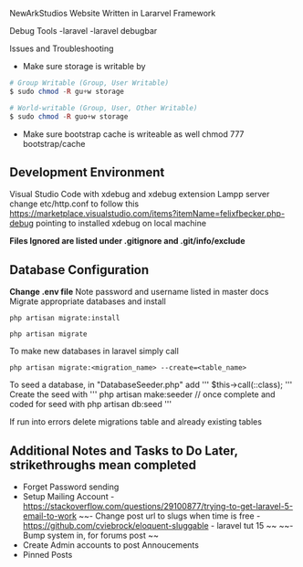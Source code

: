 NewArkStudios Website
Written in Lararvel Framework

Debug Tools
-laravel
-laravel debugbar

Issues and Troubleshooting
- Make sure storage is writable by 

``` php
# Group Writable (Group, User Writable)
$ sudo chmod -R gu+w storage

# World-writable (Group, User, Other Writable)
$ sudo chmod -R guo+w storage
```
- Make sure bootstrap cache is writeable as well
chmod 777 bootstrap/cache

## Development Environment
Visual Studio Code with xdebug and xdebug extension
Lampp server change etc/http.conf to follow this https://marketplace.visualstudio.com/items?itemName=felixfbecker.php-debug
pointing to installed xdebug on local machine

**Files Ignored are listed under .gitignore and .git/info/exclude**

## Database Configuration 
**Change .env file**
Note password and username listed in master docs
Migrate appropriate databases and install
```
php artisan migrate:install

php artisan migrate
```
To make new databases in laravel simply call

```
php artisan migrate:<migration_name> --create=<table_name>
```

To seed a database, in "DatabaseSeeder.php" add
'''
    $this->call(<SeedName>::class);
'''
Create the seed with 
'''
    php artisan make:seeder <SeedName>
    // once complete and coded for seed with
    php artisan db:seed
'''


If run into errors delete migrations table and already existing tables


## Additional Notes and Tasks to Do Later, strikethroughs mean completed
- Forget Password sending
- Setup Mailing Account - https://stackoverflow.com/questions/29100877/trying-to-get-laravel-5-email-to-work
~~- Change post url to slugs when time is free - https://github.com/cviebrock/eloquent-sluggable - laravel tut 15 ~~
~~- Bump system in, for forums post ~~
- Create Admin accounts to post Annoucements
- Pinned Posts
